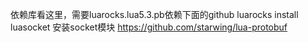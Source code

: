 依赖库看这里，需要luarocks.lua5.3.pb依赖下面的github
luarocks install luasocket 安装socket模块
https://github.com/starwing/lua-protobuf
